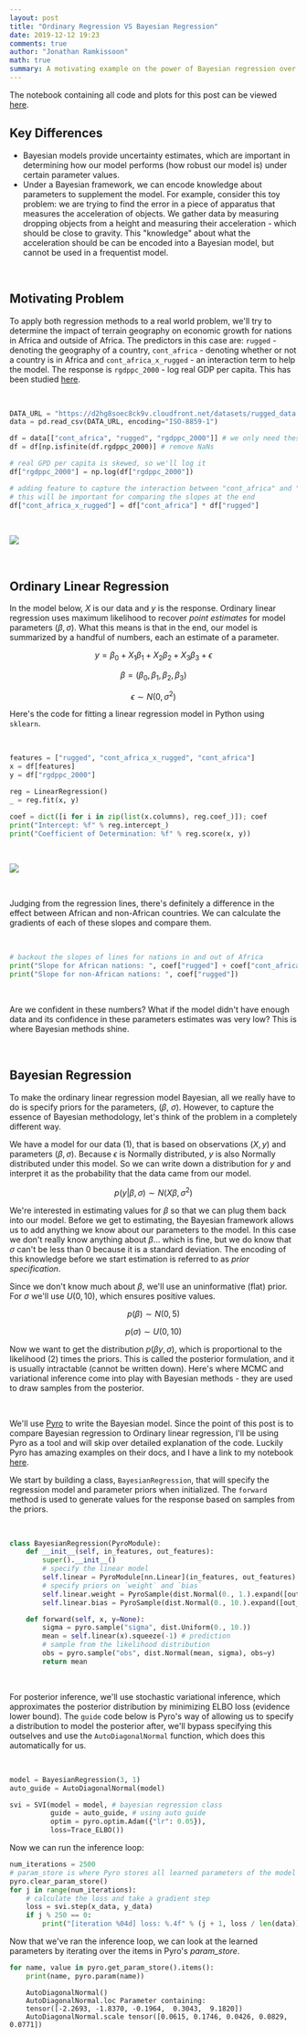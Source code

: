 ```yaml
---
layout: post
title: "Ordinary Regression VS Bayesian Regression"
date: 2019-12-12 19:23
comments: true
author: "Jonathan Ramkissoon"
math: true
summary: A motivating example on the power of Bayesian regression over ordinary linear regression.
---
```


The notebook containing all code and plots for this post can be viewed [here](https://nbviewer.jupyter.org/github/jramkiss/jramkiss.github.io/blob/master/_posts/notebooks/regression_VS_bayesian_regression.ipynb).

## Key Differences
- Bayesian models provide uncertainty estimates, which are important in determining how our model performs (how robust our model is) under certain parameter values.
- Under a Bayesian framework, we can encode knowledge about parameters to supplement the model. For example, consider this toy problem: we are trying to find the error in a piece of apparatus that measures the acceleration of objects. We gather data by measuring dropping objects from a height and measuring their acceleration - which should be close to gravity. This "knowledge" about what the acceleration should be can be encoded into a Bayesian model, but cannot be used in a frequentist model.

&nbsp;

## Motivating Problem

To apply both regression methods to a real world problem, we'll try to determine the impact of terrain geography on economic growth for nations in Africa and outside of Africa.
The predictors in this case are: `rugged` - denoting the geography of a country, `cont_africa` - denoting whether or not a country is in Africa and `cont_africa_x_rugged` - an interaction term to help the model. The response is `rgdppc_2000` - log real GDP per capita. This has been studied [here](https://diegopuga.org/papers/rugged.pdf).

&nbsp;

```python
DATA_URL = "https://d2hg8soec8ck9v.cloudfront.net/datasets/rugged_data.csv"
data = pd.read_csv(DATA_URL, encoding="ISO-8859-1")

df = data[["cont_africa", "rugged", "rgdppc_2000"]] # we only need these features
df = df[np.isfinite(df.rgdppc_2000)] # remove NaNs

# real GPD per capita is skewed, so we'll log it
df["rgdppc_2000"] = np.log(df["rgdppc_2000"])

# adding feature to capture the interaction between "cont_africa" and "rugged"
# this will be important for comparing the slopes at the end
df["cont_africa_x_rugged"] = df["cont_africa"] * df["rugged"]
```

&nbsp;

![](/assets/africa_data_viz.png)
<!--![Figure1](/assets/word2vec_viz.png)-->

&nbsp;

## Ordinary Linear Regression

In the model below, $X$ is our data and $y$ is the response. Ordinary linear regression uses maximum likelihood to recover _point estimates_ for model parameters $(\beta, \sigma)$. What this means is that in the end, our model is summarized by a handful of numbers, each an estimate of a parameter.

$$
\begin{equation}
y = \beta_0 + X_1\beta_1 + X_2\beta_2 + X_3\beta_3 + \epsilon
\tag{1}
\end{equation}
$$

$$ \beta = (\beta_0, \beta_1, \beta_2, \beta_3) $$

$$ \epsilon \sim N(0, \sigma^{2}) $$

Here's the code for fitting a linear regression model in Python using `sklearn`.

&nbsp;

```python
features = ["rugged", "cont_africa_x_rugged", "cont_africa"]
x = df[features]
y = df["rgdppc_2000"]

reg = LinearRegression()
_ = reg.fit(x, y)

coef = dict([i for i in zip(list(x.columns), reg.coef_)]); coef
print("Intercept: %f" % reg.intercept_)
print("Coefficient of Determination: %f" % reg.score(x, y))
```

&nbsp;

![](/assets/linear_regression_fit.png)

&nbsp;

Judging from the regression lines, there's definitely a difference in the effect between African and non-African countries. We can calculate the gradients of each of these slopes and compare them.

&nbsp;

```python
# backout the slopes of lines for nations in and out of Africa
print("Slope for African nations: ", coef["rugged"] + coef["cont_africa_x_rugged"])
print("Slope for non-African nations: ", coef["rugged"])
```

&nbsp;

Are we confident in these numbers? What if the model didn't have enough data and its confidence in these parameters estimates was very low? This is where Bayesian methods shine.

&nbsp;

## Bayesian Regression



To make the ordinary linear regression model Bayesian, all we really have to do is specify priors for the parameters, $(\beta$, $\sigma$). However, to capture the essence of Bayesian methodology, let's think of the problem in a completely different way.

We have a model for our data (1), that is based on observations $(X, y)$ and parameters $(\beta, \sigma)$. Because $\epsilon$ is Normally distributed, $y$ is also Normally distributed under this model. So we can write down a distribution for $y$ and interpret it as the probability that the data came from our model.

$$
\begin{equation}
p(y | \beta, \sigma) \sim N (X\beta, \sigma^2)
\tag{2}
\end{equation}
$$

We're interested in estimating values for $\beta$ so that we can plug them back into our model. Before we get to estimating, the Bayesian framework allows us to add anything we know about our parameters to the model. In this case we don't really know anything about $\beta$... which is fine, but we do know that $\sigma$ can't be less than 0 because it is a standard deviation. The encoding of this knowledge before we start estimation is referred to as _prior specification_.

Since we don't know much about $\beta$, we'll use an uninformative (flat) prior. For $\sigma$ we'll use $U(0, 10)$, which ensures positive values.

$$ p(\beta) \sim N(0, 5) $$

$$ p(\sigma) \sim U(0, 10) $$

Now we want to get the distribution $p(\beta  y, \sigma)$, which is proportional to the likelihood (2) times the priors. This is called the posterior formulation, and it is usually intractable (cannot be written down). Here's where MCMC and variational inference come into play with Bayesian methods - they are used to draw samples from the posterior.

&nbsp;

We'll use [Pyro](http://pyro.ai) to write the Bayesian model. Since the point of this post is to compare Bayesian regression to Ordinary linear regression, I'll be using Pyro as a tool and will skip over detailed explanation of the code. Luckily Pyro has amazing examples on their docs, and I have a link to my notebook [here](https://nbviewer.jupyter.org/github/jramkiss/jramkiss.github.io/blob/master/_posts/notebooks/regression_VS_bayesian_regression.ipynb).

We start by building a class, `BayesianRegression`, that will specify the regression model and parameter priors when initialized. The `forward` method is used to generate values for the response based on samples from the priors.

&nbsp;

```python
class BayesianRegression(PyroModule):
    def __init__(self, in_features, out_features):
        super().__init__()
        # specify the linear model
        self.linear = PyroModule[nn.Linear](in_features, out_features)
        # specify priors on `weight` and `bias`
        self.linear.weight = PyroSample(dist.Normal(0., 1.).expand([out_features, in_features]).to_event(2))
        self.linear.bias = PyroSample(dist.Normal(0., 10.).expand([out_features]).to_event(1))

    def forward(self, x, y=None):
        sigma = pyro.sample("sigma", dist.Uniform(0., 10.))
        mean = self.linear(x).squeeze(-1) # prediction
        # sample from the likelihood distribution
        obs = pyro.sample("obs", dist.Normal(mean, sigma), obs=y)
        return mean
```

&nbsp;

For posterior inference, we'll use stochastic variational inference, which approximates the posterior distribution by minimizing ELBO loss (evidence lower bound). The `guide` code below is Pyro's way of allowing us to specify a distribution to model the posterior after, we'll bypass specifying this outselves and use the `AutoDiagonalNormal` function, which does this automatically for us.

&nbsp;

```python
model = BayesianRegression(3, 1)
auto_guide = AutoDiagonalNormal(model)

svi = SVI(model = model, # bayesian regression class
          guide = auto_guide, # using auto guide
          optim = pyro.optim.Adam({"lr": 0.05}),
          loss=Trace_ELBO())
```

Now we can run the inference loop:

```python
num_iterations = 2500
# param_store is where Pyro stores all learned parameters of the model
pyro.clear_param_store()
for j in range(num_iterations):
    # calculate the loss and take a gradient step
    loss = svi.step(x_data, y_data)
    if j % 250 == 0:
        print("[iteration %04d] loss: %.4f" % (j + 1, loss / len(data)))
```

Now that we've ran the inference loop, we can look at the learned parameters by iterating over the items in Pyro's _param_store_.

```python
for name, value in pyro.get_param_store().items():
    print(name, pyro.param(name))
```

        AutoDiagonalNormal()
        AutoDiagonalNormal.loc Parameter containing:
        tensor([-2.2693, -1.8370, -0.1964,  0.3043,  9.1820])
        AutoDiagonalNormal.scale tensor([0.0615, 0.1746, 0.0426, 0.0829, 0.0771])
